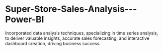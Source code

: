 # Super-Store-Sales-Analysis---Power-BI
Incorporated data analysis techniques, specializing in time series analysis, 
to deliver valuable insights, accurate sales forecasting, and interactive dashboard
creation, driving business success.

[](Super_Store_Sales_Analysis.pdf)
